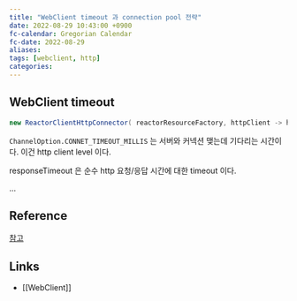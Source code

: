 ```yaml
---
title: "WebClient timeout 과 connection pool 전략"
date: 2022-08-29 10:43:00 +0900
fc-calendar: Gregorian Calendar
fc-date: 2022-08-29
aliases: 
tags: [webclient, http]
categories: 
---
```


## WebClient timeout

```java
new ReactorClientHttpConnector( reactorResourceFactory, httpClient -> httpClient .option(ChannelOption.CONNECT_TIMEOUT_MILLIS, 5000) .doOnConnected(connection -> connection.addHandlerLast(new ReadTimeoutHandler(5) ).addHandlerLast(new WriteTimeoutHandler(5)) ).responseTimeout(Duration.ofSeconds(5)) // 0.9.11 부터 추가 );
```

`ChannelOption.CONNET_TIMEOUT_MILLIS` 는 서버와 커넥션 맺는데 기다리는 시간이다. 이건 http client level 이다.

responseTimeout 은 순수 http 요청/응답 시간에 대한 timeout 이다.

...

## Reference

[참고](https://yangbongsoo.tistory.com/30)

## Links

- [[WebClient]]